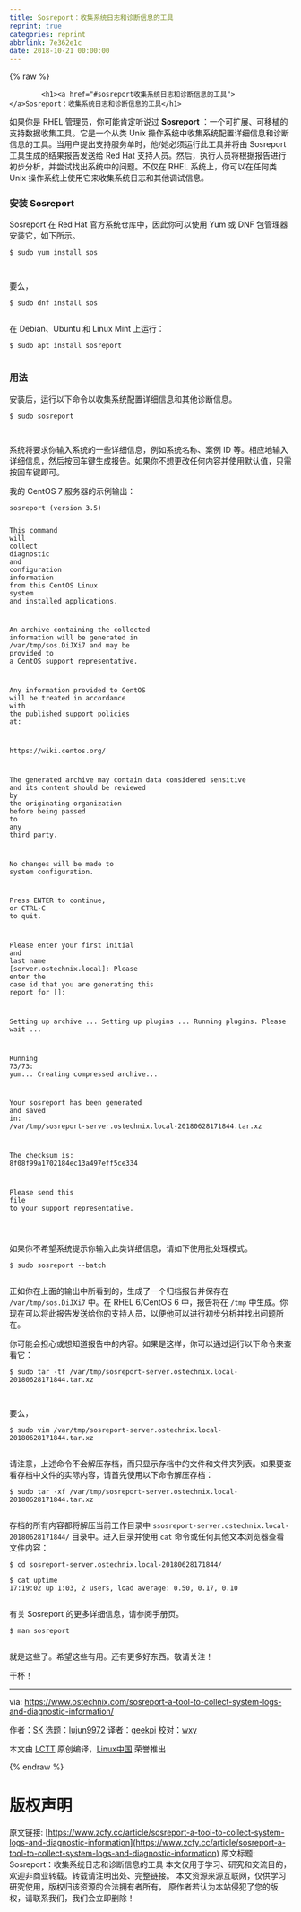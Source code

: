 ```yaml
---
title: Sosreport：收集系统日志和诊断信息的工具
reprint: true
categories: reprint
abbrlink: 7e362e1c
date: 2018-10-21 00:00:00
---
```


{% raw %}

            <h1><a href="#sosreport收集系统日志和诊断信息的工具"></a>Sosreport：收集系统日志和诊断信息的工具</h1>
<p>如果你是 RHEL 管理员，你可能肯定听说过 <strong>Sosreport</strong> ：一个可扩展、可移植的支持数据收集工具。它是一个从类 Unix 操作系统中收集系统配置详细信息和诊断信息的工具。当用户提出支持服务单时，他/她必须运行此工具并将由 Sosreport 工具生成的结果报告发送给 Red Hat 支持人员。然后，执行人员将根据报告进行初步分析，并尝试找出系统中的问题。不仅在 RHEL 系统上，你可以在任何类 Unix 操作系统上使用它来收集系统日志和其他调试信息。</p>
<h3><a href="#安装-sosreport"></a>安装 Sosreport</h3>
<p>Sosreport 在 Red Hat 官方系统仓库中，因此你可以使用 Yum 或 DNF 包管理器安装它，如下所示。</p>
<pre><code class="hljs shell"><span class="hljs-meta">$</span><span class="bash"> sudo yum install sos</span>

</code></pre><p>要么，</p>
<pre><code class="hljs shell"><span class="hljs-meta">$</span><span class="bash"> sudo dnf install sos</span>

</code></pre><p>在 Debian、Ubuntu 和 Linux Mint 上运行：</p>
<pre><code class="hljs shell"><span class="hljs-meta">$</span><span class="bash"> sudo apt install sosreport</span>

</code></pre><h3><a href="#用法"></a>用法</h3>
<p>安装后，运行以下命令以收集系统配置详细信息和其他诊断信息。</p>
<pre><code class="hljs shell"><span class="hljs-meta">$</span><span class="bash"> sudo sosreport</span>

</code></pre><p>系统将要求你输入系统的一些详细信息，例如系统名称、案例 ID 等。相应地输入详细信息，然后按回车键生成报告。如果你不想更改任何内容并使用默认值，只需按回车键即可。</p>
<p>我的 CentOS 7 服务器的示例输出：</p>
<pre><code class="hljs livecodeserver">sosreport (<span class="hljs-built_in">version</span> <span class="hljs-number">3.5</span>)

This <span class="hljs-keyword">command</span> <span class="hljs-title">will</span> <span class="hljs-title">collect</span> <span class="hljs-title">diagnostic</span> <span class="hljs-title">and</span> <span class="hljs-title">configuration</span> <span class="hljs-title">information</span> <span class="hljs-title">from</span>
this CentOS Linux <span class="hljs-keyword">system</span> <span class="hljs-keyword">and</span> installed applications.

An archive containing <span class="hljs-keyword">the</span> collected information will be generated <span class="hljs-keyword">in</span>
/var/tmp/sos.DiJXi7 <span class="hljs-keyword">and</span> may be provided <span class="hljs-built_in">to</span> <span class="hljs-keyword">a</span> CentOS support
representative.

Any information provided <span class="hljs-built_in">to</span> CentOS will be treated <span class="hljs-keyword">in</span> accordance <span class="hljs-keyword">with</span>
<span class="hljs-keyword">the</span> published support policies <span class="hljs-keyword">at</span>:

<span class="hljs-keyword">https</span>://wiki.centos.org/

The generated archive may contain data considered sensitive <span class="hljs-keyword">and</span> its
content should be reviewed <span class="hljs-keyword">by</span> <span class="hljs-keyword">the</span> originating organization <span class="hljs-keyword">before</span> being
passed <span class="hljs-built_in">to</span> <span class="hljs-keyword">any</span> <span class="hljs-keyword">third</span> party.

No changes will be made <span class="hljs-built_in">to</span> <span class="hljs-keyword">system</span> configuration.

Press ENTER <span class="hljs-built_in">to</span> continue, <span class="hljs-keyword">or</span> CTRL-C <span class="hljs-built_in">to</span> quit.

Please enter your <span class="hljs-keyword">first</span> initial <span class="hljs-keyword">and</span> <span class="hljs-keyword">last</span> name [server.ostechnix.<span class="hljs-built_in">local</span>]:
Please enter <span class="hljs-keyword">the</span> <span class="hljs-keyword">case</span> id that you are generating this report <span class="hljs-keyword">for</span> []:

Setting up archive ...
Setting up plugins ...
Running plugins. Please <span class="hljs-built_in">wait</span> ...

Running <span class="hljs-number">73</span>/<span class="hljs-number">73</span>: yum...
Creating compressed archive...

Your sosreport has been generated <span class="hljs-keyword">and</span> saved <span class="hljs-keyword">in</span>:
/var/tmp/sosreport-server.ostechnix.<span class="hljs-built_in">local</span><span class="hljs-number">-20180628171844.</span>tar.xz

The checksum is: <span class="hljs-number">8</span>f08f99a1702184ec13a497eff5ce334

Please <span class="hljs-built_in">send</span> this <span class="hljs-built_in">file</span> <span class="hljs-built_in">to</span> your support representative.


</code></pre><p>如果你不希望系统提示你输入此类详细信息，请如下使用批处理模式。</p>
<pre><code class="hljs elm">$ sudo sosre<span class="hljs-keyword">port</span> <span class="hljs-comment">--batch</span>

</code></pre><p>正如你在上面的输出中所看到的，生成了一个归档报告并保存在 <code>/var/tmp/sos.DiJXi7</code> 中。在 RHEL 6/CentOS 6 中，报告将在 <code>/tmp</code> 中生成。你现在可以将此报告发送给你的支持人员，以便他可以进行初步分析并找出问题所在。</p>
<p>你可能会担心或想知道报告中的内容。如果是这样，你可以通过运行以下命令来查看它：</p>
<pre><code class="hljs stylus">$ sudo tar -tf /var/tmp/sosreport-server<span class="hljs-selector-class">.ostechnix</span><span class="hljs-selector-class">.local-20180628171844</span><span class="hljs-selector-class">.tar</span><span class="hljs-selector-class">.xz</span>

</code></pre><p>要么，</p>
<pre><code class="hljs stylus">$ sudo vim /var/tmp/sosreport-server<span class="hljs-selector-class">.ostechnix</span><span class="hljs-selector-class">.local-20180628171844</span><span class="hljs-selector-class">.tar</span><span class="hljs-selector-class">.xz</span>

</code></pre><p>请注意，上述命令不会解压存档，而只显示存档中的文件和文件夹列表。如果要查看存档中文件的实际内容，请首先使用以下命令解压存档：</p>
<pre><code class="hljs stylus">$ sudo tar -xf /var/tmp/sosreport-server<span class="hljs-selector-class">.ostechnix</span><span class="hljs-selector-class">.local-20180628171844</span><span class="hljs-selector-class">.tar</span><span class="hljs-selector-class">.xz</span>

</code></pre><p>存档的所有内容都将解压当前工作目录中 <code>ssosreport-server.ostechnix.local-20180628171844/</code> 目录中。进入目录并使用 <code>cat</code> 命令或任何其他文本浏览器查看文件内容：</p>
<pre><code class="hljs shell"><span class="hljs-meta">$</span><span class="bash"> <span class="hljs-built_in">cd</span> sosreport-server.ostechnix.local-20180628171844/</span>
<span class="hljs-meta">
$</span><span class="bash"> cat uptime</span>
17:19:02 up 1:03, 2 users, load average: 0.50, 0.17, 0.10

</code></pre><p>有关 Sosreport 的更多详细信息，请参阅手册页。</p>
<pre><code class="hljs shell"><span class="hljs-meta">$</span><span class="bash"> man sosreport</span>

</code></pre><p>就是这些了。希望这些有用。还有更多好东西。敬请关注！</p>
<p>干杯！</p>
<hr>
<p>via: <a href="https://www.ostechnix.com/sosreport-a-tool-to-collect-system-logs-and-diagnostic-information/">https://www.ostechnix.com/sosreport-a-tool-to-collect-system-logs-and-diagnostic-information/</a></p>
<p>作者：<a href="https://www.ostechnix.com/author/sk/">SK</a> 选题：<a href="https://github.com/lujun9972">lujun9972</a> 译者：<a href="https://github.com/geekpi">geekpi</a> 校对：<a href="https://github.com/wxy">wxy</a></p>
<p>本文由 <a href="https://github.com/LCTT/TranslateProject">LCTT</a> 原创编译，<a href="https://linux.cn/">Linux中国</a> 荣誉推出</p>

          
{% endraw %}

# 版权声明
原文链接: [https://www.zcfy.cc/article/sosreport-a-tool-to-collect-system-logs-and-diagnostic-information](https://www.zcfy.cc/article/sosreport-a-tool-to-collect-system-logs-and-diagnostic-information)
原文标题: Sosreport：收集系统日志和诊断信息的工具
本文仅用于学习、研究和交流目的，欢迎非商业转载。转载请注明出处、完整链接。
本文资源来源互联网，仅供学习研究使用，版权归该资源的合法拥有者所有，
原作者若认为本站侵犯了您的版权，请联系我们，我们会立即删除！
